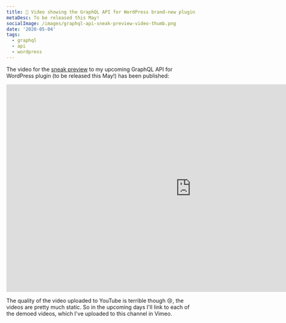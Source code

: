 ```yaml
---
title: 👀 Video showing the GraphQL API for WordPress brand-new plugin
metaDesc: To be released this May!
socialImage: /images/graphql-api-sneak-preview-video-thumb.png
date: '2020-05-04'
tags:
  - graphql
  - api
  - wordpress
---
```


The video for the [sneak preview](https://cmsphilly.org/talks/introduction-graphql-api-wordpress) to my upcoming GraphQL API for WordPress plugin (to be released this May!) has been published:

<iframe width="966" height="543" src="https://www.youtube.com/embed/ViSP4ILAEjY?list=PL60zYEq1EAuYcSSza0bcykYtYZwj1z5SB" frameborder="0" allow="accelerometer; encrypted-media; gyroscope; picture-in-picture" allowfullscreen></iframe>

The quality of the video uploaded to YouTube is terrible though 😢, the videos are pretty much static. So in the upcoming days I'll link to each of the demoed videos, which I've uploaded to this channel in Vimeo.
